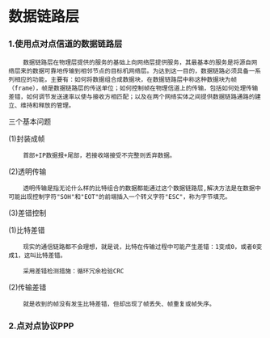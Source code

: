 # 数据链路层

### 1.使用点对点信道的数据链路层

        数据链路层在物理层提供的服务的基础上向网络层提供服务，其最基本的服务是将源自网络层来的数据可靠地传输到相邻节点的目标机网络层。为达到这一目的，数据链路必须具备一系列相应的功能，主要有：如何将数据组合成数据块，在数据链路层中称这种数据块为帧（frame），帧是数据链路层的传送单位；如何控制帧在物理信道上的传输，包括如何处理传输差错，如何调节发送速率以使与接收方相匹配；以及在两个网络实体之间提供数据链路通路的建立、维持和释放的管理。
      
三个基本问题

(1)封装成帧

        首部+IP数据报+尾部，若接收端接受不完整则丢弃数据。

(2)透明传输

        透明传输是指无论什么样的比特组合的数据都能通过这个数据链路层,解决方法是在数据中可能出现控制字符"SOH"和"EOT"的前端插入一个转义字符"ESC"，称为字节填充。

(3)差错控制

(1)比特差错

        现实的通信链路都不会理想，就是说，比特在传输过程中可能产生差错：1变成0，或者0变成1，这叫比特差错。
        
        采用差错检测措施：循环冗余检验CRC
        
(2)传输差错

        就是收到的帧没有发生比特差错，但却出现了帧丢失、帧重复或帧失序。
        
### 2.点对点协议PPP
